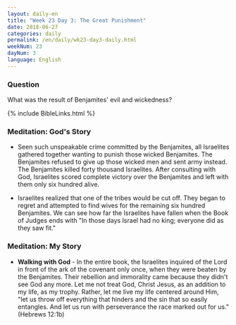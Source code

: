 ```yaml
---
layout: daily-en
title: "Week 23 Day 3: The Great Punishment"
date: 2018-06-27
categories: daily
permalink: /en/daily/wk23-day3-daily.html
weekNum: 23
dayNum: 3
language: English
---
```

### Question    
What was the result of Benjamites' evil and wickedness?

{% include BibleLinks.html %}

### Meditation: God's Story  
+ Seen such unspeakable crime committed by the Benjamites, all Israelites gathered together wanting to punish those wicked Benjamites. The Benjamites refused to give up those wicked men and sent army instead. The Benjamites killed forty thousand Israelites. After consulting with God, Israelites scored complete victory over the Benjamites and left with them only six hundred alive.

+ Israelites realized that one of the tribes would be cut off. They began to regret and attempted to find wives for the remaining six hundred Benjamites. We can see how far the Israelites have fallen when the Book of Judges ends with "In those days Israel had no king; everyone did as they saw fit."

### Meditation: My Story  
+ **Walking with God** - In the entire book, the Israelites inquired of the Lord in front of the ark of the covenant only once, when they were beaten by the Benjamites. Their rebellion and immorality came because they didn't see God any more. Let me not treat God, Christ Jesus, as an addition to my life, as my trophy. Rather, let me live my life centered around Him, "let us throw off everything that hinders and the sin that so easily entangles. And let us run with perseverance the race marked out for us." (Hebrews 12:1b)
